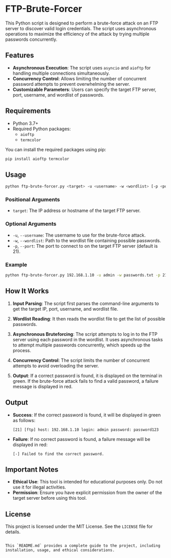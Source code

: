 
# FTP-Brute-Forcer

This Python script is designed to perform a brute-force attack on an FTP server to discover valid login credentials. The script uses asynchronous operations to maximize the efficiency of the attack by trying multiple passwords concurrently.

## Features

- **Asynchronous Execution**: The script uses `asyncio` and `aioftp` for handling multiple connections simultaneously.
- **Concurrency Control**: Allows limiting the number of concurrent password attempts to prevent overwhelming the server.
- **Customizable Parameters**: Users can specify the target FTP server, port, username, and wordlist of passwords.

## Requirements

- Python 3.7+
- Required Python packages:
  - `aioftp`
  - `termcolor`

You can install the required packages using pip:

```bash
pip install aioftp termcolor
```

## Usage

```bash
python ftp-brute-forcer.py <target> -u <username> -w <wordlist> [-p <port>]
```

### Positional Arguments

- `target`: The IP address or hostname of the target FTP server.

### Optional Arguments

- `-u`, `--username`: The username to use for the brute-force attack.
- `-w`, `--wordlist`: Path to the wordlist file containing possible passwords.
- `-p`, `--port`: The port to connect to on the target FTP server (default is 21).

### Example

```bash
python ftp-brute-forcer.py 192.168.1.10 -u admin -w passwords.txt -p 21
```

## How It Works

1. **Input Parsing**: The script first parses the command-line arguments to get the target IP, port, username, and wordlist file.
  
2. **Wordlist Reading**: It then reads the wordlist file to get the list of possible passwords.

3. **Asynchronous Bruteforcing**: The script attempts to log in to the FTP server using each password in the wordlist. It uses asynchronous tasks to attempt multiple passwords concurrently, which speeds up the process.

4. **Concurrency Control**: The script limits the number of concurrent attempts to avoid overloading the server.

5. **Output**: If a correct password is found, it is displayed on the terminal in green. If the brute-force attack fails to find a valid password, a failure message is displayed in red.

## Output

- **Success**: If the correct password is found, it will be displayed in green as follows:

  ```
  [21] [ftp] host: 192.168.1.10 login: admin password: password123
  ```

- **Failure**: If no correct password is found, a failure message will be displayed in red:

  ```
  [-] Failed to find the correct password.
  ```

## Important Notes

- **Ethical Use**: This tool is intended for educational purposes only. Do not use it for illegal activities.
- **Permission**: Ensure you have explicit permission from the owner of the target server before using this tool.

## License

This project is licensed under the MIT License. See the `LICENSE` file for details.
```

This `README.md` provides a complete guide to the project, including installation, usage, and ethical considerations.
